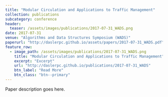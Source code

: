 ```yaml
---
title: "Modular Circulation and Applications to Traffic Management"
collection: publications
subcategory: conference
header: 
  teaser: /assets/images/publications/2017-07-31_WADS.png
date: 2017-07-31
venue: "Algorithms and Data Structures Symposium (WADS)"
paperurl: "http://daslerpc.github.io/assets/papers/2017-07-31_WADS.pdf"
feature_row: 
  - image_path: /assets/images/publications/2017-07-31_WADS.png
    title: "Modular Circulation and Applications to Traffic Management"
    excerpt: "Excerpt"
    url: "http://daslerpc.github.io/publications/2017-07-31_WADS"
    btn_label: "Read More"
    btn_class: "btn--primary"
---
```


Paper description goes here.